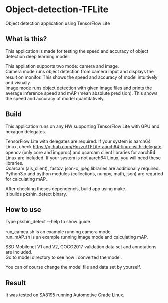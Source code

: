 # Object-detection-TFLite
Object detection application using TensorFlow Lite

## What is this?
This application is made for testing the speed and accuracy of object detection deep learning model.

This appliation supports two mode: camera and image.  
Camera mode runs object detection from camera input and displays the result on monitor. This shows the speed and accuracy of model intuitively and visually.  
Image mode runs object detection with given image files and prints the average inference speed and mAP (mean absolute precision). This shows the speed and accuracy of model quantitatively.  

## Build
This application runs on any HW supporting TensorFlow Lite with GPU and hexagon delegates.  

TensorFlow Lite with delegates are required. If your system is aarch64 Linux, check https://github.com/Hozzu/TFLite-aarch64-linux-with-delegate.  
opencv (only core and imgproc) and qcarcam client libraries for aarch64 Linux are included. If your system is not aarch64 Linux, you will need these libraries.  
Qcarcam (ais_client), fastcv, json-c, jpeg libraries are additionally required.  
Python3.x and python modules (collections, numpy, math, json) are requried for calculating mAP.  

After checking theses dependencis, build app using make.  
It builds pkshin_detect binary.  

## How to use

Type pkshin_detect --help to show guide.  

run_camea.sh is an example running camera mode.  
run_mAP.sh is an example running image mode and calculating mAP.  

SSD Mobilenet V1 and V2, COCO2017 validation data set and annotations are included.  
Go to model directory to see how I converted the model. 

You can of course change the model file and data set by yourself.

## Result

It was tested on SA8195 running Automotive Grade Linux.  
